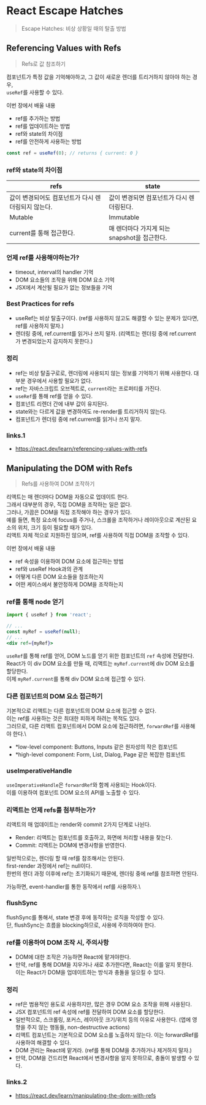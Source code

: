 # React Escape Hatches

> Escape Hatches: 비상 상황일 때의 탈출 방법

## Referencing Values with Refs

> Refs로 값 참조하기

컴포넌트가 특정 값을 기억해야하고, 그 값이 새로운 렌더를 트리거하지 않아야 하는 경우,\
`useRef`를 사용할 수 있다.

이번 장에서 배울 내용

- ref를 추가하는 방법
- ref를 업데이트하는 방법
- ref와 state의 차이점
- ref를 안전하게 사용하는 방법

```js
const ref = useRef(0); // returns { current: 0 }
```

### ref와 state의 차이점

| refs                                               | state                                        |
| -------------------------------------------------- | -------------------------------------------- |
| 값이 변경되어도 컴포넌트가 다시 렌더링되지 않는다. | 값이 변경되면 컴포넌트가 다시 렌더링된다.    |
| Mutable                                            | Immutable                                    |
| current를 통해 접근한다.                           | 매 렌더마다 가지게 되는 snapshot을 접근한다. |

### 언제 ref를 사용해야하는가?

- timeout, interval의 handler 기억
- DOM 요소들의 조작을 위해 DOM 요소 기억
- JSX에서 계산될 필요가 없는 정보들을 기억

### Best Practices for refs

- useRef는 비상 탈출구이다. (ref를 사용하지 않고도 해결할 수 있는 문제가 있다면, ref를 사용하지 말자.)
- 렌더링 중에, ref.current를 읽거나 쓰지 말자. (리액트는 렌더링 중에 ref.current가 변경되었는지 감지하지 못한다.)

### 정리

- ref는 비상 탈출구로로, 렌더링에 사용되지 않는 정보를 기억하기 위해 사용한다. 대부분 경우에서 사용할 필요가 없다.
- ref는 자바스크립트 오브젝트로, `current`라는 프로퍼티를 가진다.
- `useRef`를 통해 ref를 얻을 수 있다.
- 컴포넌트 리렌더 간에 내부 값이 유지된다.
- state와는 다르게 값을 변경하여도 re-render를 트리거하지 않는다.
- 컴포넌트가 렌더링 중에 ref.current를 읽거나 쓰지 말자.

### links.1

- <https://react.dev/learn/referencing-values-with-refs>

## Manipulating the DOM with Refs

> Refs를 사용하여 DOM 조작하기

리액트는 매 렌더마다 DOM을 자동으로 업데이트 한다.\
그래서 대부분의 경우, 직접 DOM을 조작하는 일은 없다.\
그러나, 가끔은 DOM을 직접 조작해야 하는 경우가 있다.\
예를 들면, 특정 요소에 focus를 주거나, 스크롤을 조작하거나 레이아웃으로 계산된 요소의 위치, 크기 등이 필요할 때가 있다.\
리액트 자체 적으로 지원하진 않으며, ref를 사용하여 직접 DOM을 조작할 수 있다.

이번 장에서 배울 내용

- ref 속성을 이용하여 DOM 요소에 접근하는 방법
- ref와 useRef Hook과의 관계
- 어떻게 다른 DOM 요소들을 참조하는지
- 어떤 케이스에서 불안정하게 DOM을 조작하는지

### ref를 통해 node 얻기

```jsx
import { useRef } from 'react';

// ...
const myRef = useRef(null);
// ...
<div ref={myRef}>

```

`useRef`를 통해 ref를 얻어, DOM 노드를 얻기 위한 컴포넌트의 `ref` 속성에 전달한다.\
React가 이 div DOM 요소를 만들 때, 리액트는 `myRef.current`에 div DOM 요소를 할당한다.\
이제 `myRef.current`를 통해 div DOM 요소에 접근할 수 있다.

### 다른 컴포넌트의 DOM 요소 접근하기

기본적으로 리액트는 다른 컴포넌트의 DOM 요소에 접근할 수 없다.\
이는 ref를 사용하는 것은 최대한 피하게 하려는 목적도 있다.\
그러므로, 다른 리액트 컴포넌트에서 DOM 요소에 접근하려면, `forwardRef`를 사용해야 한다.\

- *low-level component: Buttons, Inputs 같은 원자성의 작은 컴포넌트
- *high-level component: Form, List, Dialog, Page 같은 복잡한 컴포넌트

### useImperativeHandle

`useImperativeHandle`은 `forwardRef`와 함께 사용되는 Hook이다.\
이를 이용하여 컴포넌트 DOM 요소의 API를 노출할 수 있다.

### 리액트는 언제 refs를 첨부하는가?

리액트의 매 업데이트는 render와 commit 2가지 단계로 나뉜다.

- Render: 리액트는 컴포넌트를 호출하고, 화면에 처리할 내용을 찾는다.
- Commit: 리액트는 DOM에 변경사항을 반영한다.

일반적으로는, 렌더링 할 때 ref를 참조해서는 안된다.\
first-render 과정에서 ref는 null이다.\
한번의 렌더 과정 이후에 ref는 초기화되기 때문에, 렌더링 중에 ref를 참조하면 안된다.

가능하면, event-handler를 통한 동작에서 ref를 사용하자.\

### flushSync

flushSync를 통해서, state 변경 후에 동작하는 로직을 작성할 수 있다.\
단, flushSync는 흐름을 blocking하므로, 사용에 주의하여야 한다.

### ref를 이용하여 DOM 조작 시, 주의사항

- DOM에 대한 조작은 가능하면 React에 맡겨야한다.
- 만약, ref를 통해 DOM을 지우거나 새로 추가한다면, React는 이를 알지 못한다.\
  이는 React가 DOM을 업데이트하는 방식과 충돌을 일으킬 수 있다.

### 정리

- ref은 범용적인 용도로 사용하지만, 많은 경우 DOM 요소 조작을 위해 사용된다.
- JSX 컴포넌트의 ref 속성에 ref를 전달하여 DOM 요소를 할당한다.
- 일반적으로, 스크롤링, 포커스, 레이아웃 크기/위치 등의 이유로 사용한다. (앱에 영향을 주지 않는 행동들, non-destructive actions)
- 리액트 컴포넌트는 기본적으로 DOM 요소를 노출하지 않는다. 이는 forwardRef를 사용하여 해결할 수 있다.
- DOM 관리는 React에 맡겨라. (ref를 통해 DOM을 추가하거나 제거하지 말자.)
- 만약, DOM을 건드리면 React에서 변경사항을 알지 못하므로, 충돌이 발생할 수 있다.

### links.2

- <https://react.dev/learn/manipulating-the-dom-with-refs>